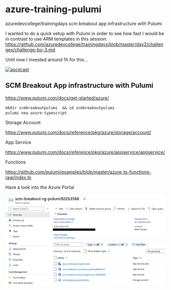 # azure-training-pulumi
azuredevcollege/trainingdays scm breakout app infrastructure with Pulumi


I wanted to do a quick setup with Pulumi in order to see how fast I would be in contrast to use ARM templates in this session: https://github.com/azuredevcollege/trainingdays/blob/master/day2/challenges/challenge-bo-3.md

Until now I invested around 1h for this...

[![asciicast](https://asciinema.org/a/385771.svg)](https://asciinema.org/a/385771)

## SCM Breakout App infrastructure with Pulumi

https://www.pulumi.com/docs/get-started/azure/
```shell
mkdir scmbreakoutpulumi  && cd scmbreakoutpulumi
pulumi new azure-typescript
```

Storage Account

https://www.pulumi.com/docs/reference/pkg/azure/storage/account/


App Service

https://www.pulumi.com/docs/reference/pkg/azure/appservice/appservice/


Functions

https://github.com/pulumi/examples/blob/master/azure-ts-functions-raw/index.ts


Have a look into the Azure Portal

![azure-resource-group](screenshots/azure-resource-group.png)